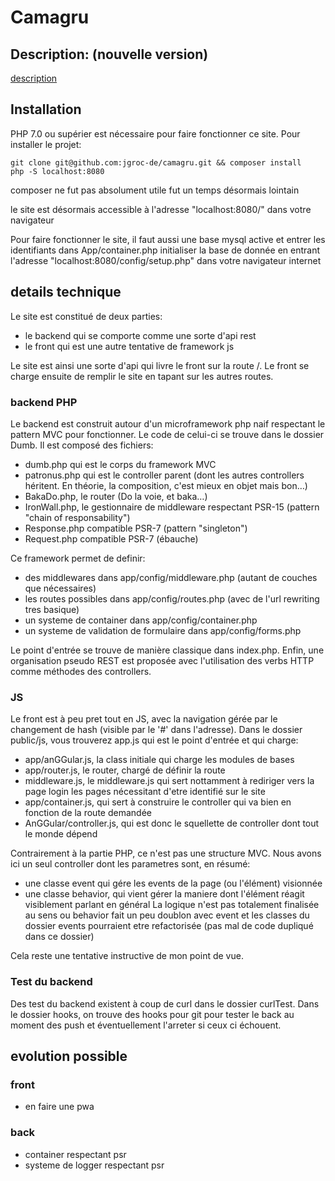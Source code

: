 # Camagru
## Description: (nouvelle version)

[description](https://jgroc-de.github.io/camagru.html)

## Installation

PHP 7.0 ou supérier est nécessaire pour faire fonctionner ce site.
Pour installer le projet:
```
git clone git@github.com:jgroc-de/camagru.git && composer install
php -S localhost:8080
```
composer ne fut pas absolument utile fut un temps désormais lointain

le site est désormais accessible à l'adresse "localhost:8080/" dans votre navigateur

Pour faire fonctionner le site, il faut aussi une base mysql active et entrer les identifiants dans App/container.php
initialiser la base de donnée en entrant l'adresse "localhost:8080/config/setup.php" dans votre navigateur internet

## details technique

Le site est constitué de deux parties:
- le backend qui se comporte comme une sorte d'api rest
- le front qui est une autre tentative de framework js

Le site est ainsi une sorte d'api qui livre le front sur la route /.
Le front se charge ensuite de remplir le site en tapant sur les autres routes.

### backend PHP

Le backend est construit autour d'un microframework php naif respectant le pattern MVC pour fonctionner.
Le code de celui-ci se trouve dans le dossier Dumb.
Il est composé des fichiers:
- dumb.php qui est le corps du framework MVC
- patronus.php qui est le controller parent (dont les autres controllers héritent. En théorie, la composition, c'est mieux en objet mais bon…)
- BakaDo.php, le router (Do la voie, et baka…)
- IronWall.php, le gestionnaire de middleware respectant PSR-15 (pattern "chain of responsability")
- Response.php compatible PSR-7 (pattern "singleton")
- Request.php compatible PSR-7 (ébauche)

Ce framework permet de definir:
- des middlewares dans app/config/middleware.php (autant de couches que nécessaires)
- les routes possibles dans app/config/routes.php (avec de l'url rewriting tres basique)
- un systeme de container dans app/config/container.php
- un systeme de validation de formulaire dans app/config/forms.php

Le point d'entrée se trouve de manière classique dans index.php.
Enfin, une organisation pseudo REST est proposée avec l'utilisation des verbs HTTP comme méthodes des controllers.

### JS

Le front est à peu pret tout en JS, avec la navigation gérée par le changement de hash (visible par le '#' dans l'adresse).
Dans le dossier public/js, vous trouverez app.js qui est le point d'entrée
et qui charge:
- app/anGGular.js, la class initiale qui charge les modules de bases 
- app/router.js, le router, chargé de définir la route
- middleware.js, le middleware.js qui sert nottamment à rediriger vers la page login les pages nécessitant d'etre identifié sur le site
- app/container.js, qui sert à construire le controller qui va bien en fonction de la route demandée
- AnGGular/controller.js, qui est donc le squellette de controller dont tout le monde dépend

Contrairement à la partie PHP, ce n'est pas une structure MVC. Nous avons ici un seul controller dont les parametres sont, en résumé:
- une classe event qui gére les events de la page (ou l'élément) visionnée
- une classe behavior, qui vient gérer la maniere dont l'élément réagit visiblement parlant en général
La logique n'est pas totalement finalisée au sens ou behavior fait un peu doublon avec event et les classes du dossier events pourraient etre refactorisée (pas mal de code dupliqué dans ce dossier)

Cela reste une tentative instructive de mon point de vue.


### Test du backend

Des test du backend existent à coup de curl dans le dossier curlTest.
Dans le dossier hooks, on trouve des hooks pour git pour tester le back au moment des push et éventuellement l'arreter si ceux ci échouent.

## evolution possible

### front
- en faire une pwa

### back
- container respectant psr
- systeme de logger respectant psr